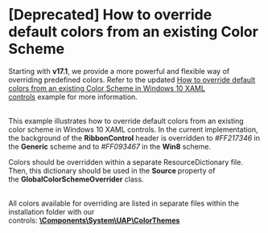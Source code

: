 # [Deprecated] How to override default colors from an existing Color Scheme


Starting with <strong>v17.1</strong>, we provide a more powerful and flexible way of overriding predefined colors. Refer to the updated <a href="https://www.devexpress.com/Support/Center/p/T505694">How to override default colors from an existing Color Scheme in Windows 10 XAML controls</a> example for more information.<br><br>
<p>This example illustrates how to override default colors from an existing color scheme in Windows 10 XAML controls. In the current implementation, the background of the <strong>RibbonControl</strong> header is overridden to <em>#FF217346</em> in the <strong>Generic</strong> scheme and to <em>#FF093467</em> in the <strong>Win8</strong> scheme.</p>
<p>Colors should be overridden within a separate ResourceDictionary file. Then, this dictionary should be used in the <strong>Source </strong>property of the <strong>GlobalColorSchemeOverrider</strong> class.</p>
<p><br>All colors available for overriding are listed in separate files within the installation folder with our controls: <DevExpress Installation Folder><strong><strong><u>\Components\System\UAP\ColorThemes</u></strong></strong></p>

<br/>


